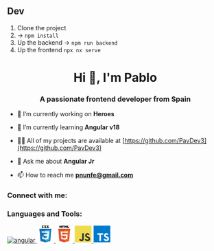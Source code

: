 
## Dev

1. Clone the project
2. -> ``` npm install ```
3. Up the backend -> ``` npm run backend ```
4. Up the frontend ``` npx nx serve ```


<h1 align="center">Hi 👋, I'm Pablo</h1>
<h3 align="center">A passionate frontend developer from Spain</h3>

- 🔭 I’m currently working on **Heroes**

- 🌱 I’m currently learning **Angular v18**

- 👨‍💻 All of my projects are available at [https://github.com/PavDev3](https://github.com/PavDev3)

- 💬 Ask me about **Angular Jr**

- 📫 How to reach me **pnunfe@gmail.com**

<h3 align="left">Connect with me:</h3>
<p align="left">
</p>

<h3 align="left">Languages and Tools:</h3>
<p align="left"> <a href="https://angular.io" target="_blank" rel="noreferrer"> <img src="https://angular.io/assets/images/logos/angular/angular.svg" alt="angular" width="40" height="40"/> </a> <a href="https://www.w3schools.com/css/" target="_blank" rel="noreferrer"> <img src="https://raw.githubusercontent.com/devicons/devicon/master/icons/css3/css3-original-wordmark.svg" alt="css3" width="40" height="40"/> </a> <a href="https://www.w3.org/html/" target="_blank" rel="noreferrer"> <img src="https://raw.githubusercontent.com/devicons/devicon/master/icons/html5/html5-original-wordmark.svg" alt="html5" width="40" height="40"/> </a> <a href="https://developer.mozilla.org/en-US/docs/Web/JavaScript" target="_blank" rel="noreferrer"> <img src="https://raw.githubusercontent.com/devicons/devicon/master/icons/javascript/javascript-original.svg" alt="javascript" width="40" height="40"/> </a> <a href="https://www.typescriptlang.org/" target="_blank" rel="noreferrer"> <img src="https://raw.githubusercontent.com/devicons/devicon/master/icons/typescript/typescript-original.svg" alt="typescript" width="40" height="40"/> </a> </p>




